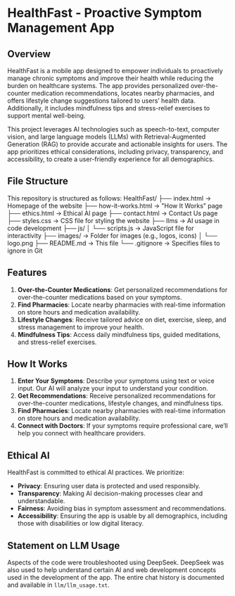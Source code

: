# HealthFast - Proactive Symptom Management App

## Overview
HealthFast is a mobile app designed to empower individuals to proactively manage chronic symptoms and improve their health while reducing the burden on healthcare systems. The app provides personalized over-the-counter medication recommendations, locates nearby pharmacies, and offers lifestyle change suggestions tailored to users’ health data. Additionally, it includes mindfulness tips and stress-relief exercises to support mental well-being.

This project leverages AI technologies such as speech-to-text, computer vision, and large language models (LLMs) with Retrieval-Augmented Generation (RAG) to provide accurate and actionable insights for users. The app prioritizes ethical considerations, including privacy, transparency, and accessibility, to create a user-friendly experience for all demographics.

## File Structure
This repository is structured as follows:
HealthFast/
├── index.html -> Homepage of the website
├── how-it-works.html -> "How It Works" page
├── ethics.html -> Ethical AI page
├── contact.html -> Contact Us page
├── styles.css -> CSS file for styling the website
├── llms -> AI usage in code development
├── js/
│ └── scripts.js -> JavaScript file for interactivity
├── images/ -> Folder for images (e.g., logos, icons)
│ └── logo.png
├── README.md -> This file
└── .gitignore -> Specifies files to ignore in Git

## Features
1. **Over-the-Counter Medications**: Get personalized recommendations for over-the-counter medications based on your symptoms.
2. **Find Pharmacies**: Locate nearby pharmacies with real-time information on store hours and medication availability.
3. **Lifestyle Changes**: Receive tailored advice on diet, exercise, sleep, and stress management to improve your health.
4. **Mindfulness Tips**: Access daily mindfulness tips, guided meditations, and stress-relief exercises.

## How It Works
1. **Enter Your Symptoms**: Describe your symptoms using text or voice input. Our AI will analyze your input to understand your condition.
2. **Get Recommendations**: Receive personalized recommendations for over-the-counter medications, lifestyle changes, and mindfulness tips.
3. **Find Pharmacies**: Locate nearby pharmacies with real-time information on store hours and medication availability.
4. **Connect with Doctors**: If your symptoms require professional care, we’ll help you connect with healthcare providers.

## Ethical AI
HealthFast is committed to ethical AI practices. We prioritize:
- **Privacy**: Ensuring user data is protected and used responsibly.
- **Transparency**: Making AI decision-making processes clear and understandable.
- **Fairness**: Avoiding bias in symptom assessment and recommendations.
- **Accessibility**: Ensuring the app is usable by all demographics, including those with disabilities or low digital literacy.

## Statement on LLM Usage
Aspects of the code were troubleshooted using DeepSeek. DeepSeek was also used to help understand certain AI and web development concepts used in the development of the app. The entire chat history is documented and available in `llm/llm_usage.txt`.
